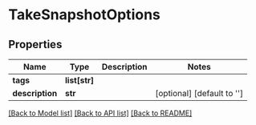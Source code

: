 # TakeSnapshotOptions

## Properties
Name | Type | Description | Notes
------------ | ------------- | ------------- | -------------
**tags** | **list[str]** |  | 
**description** | **str** |  | [optional] [default to '']

[[Back to Model list]](../README.md#documentation-for-models) [[Back to API list]](../README.md#documentation-for-api-endpoints) [[Back to README]](../README.md)


